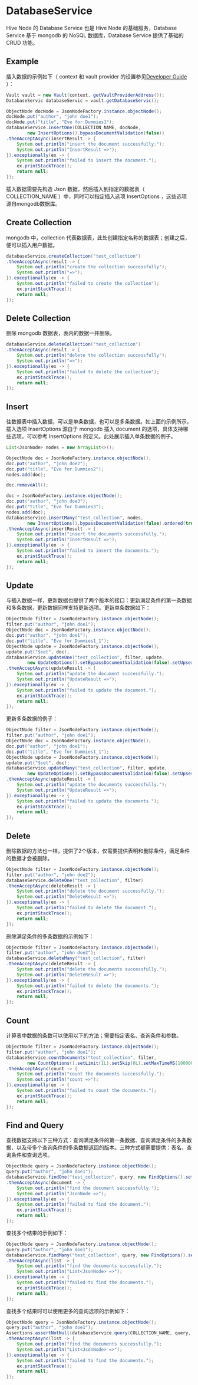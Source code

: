 # DatabaseService

Hive Node 的 Database Service 也是 Hive Node 的基础服务，Database Service 基于 mongodb 的 NoSQL 数据库，Database Service 提供了基础的 CRUD 功能。

## Example

插入数据的示例如下（ context 和 vault provider 的设置参见[Developer Guide](README.md) ）：

```java
Vault vault = new Vault(context, getVaultProviderAddress());
DatabaseServic databaseServic = vault.getDatabaseServic();

ObjectNode docNode = JsonNodeFactory.instance.objectNode();
docNode.put("author", "john doe1");
docNode.put("title", "Eve for Dummies1");
databaseService.insertOne(COLLECTION_NAME, docNode,
        new InsertOptions().bypassDocumentValidation(false))
.thenAcceptAsync(insertResult -> {
    System.out.println("insert the document successfully.");
    System.out.println("InsertResult =>");
}).exceptionally(ex -> {
    System.out.println("failed to insert the document.");
    ex.printStackTrace();
    return null;
});
```

插入数据需要先构造 Json 数据，然后插入到指定的数据表（ COLLECTION_NAME ）中，同时可以指定插入选项 InsertOptions ，这些选项源自mongodb数据库。

## Create Collection

mongodb 中，collection 代表数据表，此处创建指定名称的数据表；创建之后，便可以插入用户数据。

```java
databaseService.createCollection("test_collection")
.thenAcceptAsync(result -> {
    System.out.println("create the collection successfully");
    System.out.println("=>");
}).exceptionally(ex -> {
    System.out.println("failed to create the collection");
    ex.printStackTrace();
    return null;
});
```

## Delete Collection

删除 mongodb 数据表，表内的数据一并删除。

```java
databaseService.deleteCollection("test_collection")
.thenAcceptAsync(result -> {
    System.out.println("delete the collection successfully");
    System.out.println("=>");
}).exceptionally(ex -> {
    System.out.println("failed to delete the collection");
    ex.printStackTrace();
    return null;
});
```

## Insert

往数据表中插入数据，可以是单条数据，也可以是多条数据。如上面的示例所示，插入选项 InsertOptions 源自于 mongodb 插入 document 的选项，具体支持哪些选项，可以参考 InsertOptions 的定义。此处展示插入单条数据的例子。

```java
List<JsonNode> nodes = new ArrayList<>();

ObjectNode doc = JsonNodeFactory.instance.objectNode();
doc.put("author", "john doe2");
doc.put("title", "Eve for Dummies2");
nodes.add(doc);

doc.removeAll();

doc = JsonNodeFactory.instance.objectNode();
doc.put("author", "john doe3");
doc.put("title", "Eve for Dummies3");
nodes.add(doc);
databaseService.insertMany("test_collection", nodes,
		new InsertOptions().bypassDocumentValidation(false).ordered(true))
.thenAcceptAsync(insertResult -> {
    System.out.println("insert the documents successfully.");
    System.out.println("InsertResult =>");
}).exceptionally(ex -> {
    System.out.println("failed to insert the documents.");
    ex.printStackTrace();
    return null;
});
```

## Update

与插入数据一样，更新数据也提供了两个版本的接口：更新满足条件的第一条数据和多条数据，更新数据同样支持更新选项。更新单条数据如下：

```java
ObjectNode filter = JsonNodeFactory.instance.objectNode();
filter.put("author", "john doe1");
ObjectNode doc = JsonNodeFactory.instance.objectNode();
doc.put("author", "john doe1");
doc.put("title", "Eve for Dummies1_1");
ObjectNode update = JsonNodeFactory.instance.objectNode();
update.put("$set", doc);
databaseService.updateOne("test_collection", filter, update,
        new UpdateOptions().setBypassDocumentValidation(false).setUpsert(true))
.thenAcceptAsync(updateResult -> {
    System.out.println("update the document successfully.");
    System.out.println("UpdateResult =>");
}).exceptionally(ex -> {
    System.out.println("failed to update the document.");
    ex.printStackTrace();
    return null;
});
```

更新多条数据的例子：

```java
ObjectNode filter = JsonNodeFactory.instance.objectNode();
filter.put("author", "john doe1");
ObjectNode doc = JsonNodeFactory.instance.objectNode();
doc.put("author", "john doe1");
doc.put("title", "Eve for Dummies1_1");
ObjectNode update = JsonNodeFactory.instance.objectNode();
update.put("$set", doc);
databaseService.updateMany("test_collection", filter, update,
		new UpdateOptions().setBypassDocumentValidation(false).setUpsert(true))
.thenAcceptAsync(updateResult -> {
    System.out.println("update the documents successfully.");
    System.out.println("UpdateResult =>");
}).exceptionally(ex -> {
    System.out.println("failed to update the documents.");
    ex.printStackTrace();
    return null;
});
```

## Delete

删除数据的方法也一样，提供了2个版本，仅需要提供表明和删除条件，满足条件的数据才会被删除。

```java
ObjectNode filter = JsonNodeFactory.instance.objectNode();
filter.put("author", "john doe2");
databaseService.deleteOne("test_collection", filter)
.thenAcceptAsync(deleteResult -> {
    System.out.println("delete the document successfully.");
    System.out.println("DeleteResult =>");
}).exceptionally(ex -> {
    System.out.println("failed to delete the document.");
    ex.printStackTrace();
    return null;
});
```

删除满足条件的多条数据的示例如下：

```java
ObjectNode filter = JsonNodeFactory.instance.objectNode();
filter.put("author", "john doe2");
databaseService.deleteMany("test_collection", filter)
.thenAcceptAsync(deleteResult -> {
    System.out.println("delete the documents successfully.");
    System.out.println("DeleteResult =>");
}).exceptionally(ex -> {
    System.out.println("failed to delete the documents.");
    ex.printStackTrace();
    return null;
});
```

## Count

计算表中数据的条数可以使用以下的方法；需要指定表名、查询条件和参数。

```java
ObjectNode filter = JsonNodeFactory.instance.objectNode();
filter.put("author", "john doe1");
databaseService.countDocuments("test_collection", filter,
        new CountOptions().setLimit(1L).setSkip(0L).setMaxTimeMS(1000000000L))
.thenAcceptAsync(count -> {
    System.out.println("count the documents successfully.");
    System.out.println("count =>");
}).exceptionally(ex -> {
    System.out.println("failed to count the documents.");
    ex.printStackTrace();
    return null;
});
```

## Find and Query

查找数据支持以下三种方式：查询满足条件的第一条数据、查询满足条件的多条数据、以及带多个查询条件的多条数据返回的版本。三种方式都需要提供：表名、查询条件和查询选项。

```java
ObjectNode query = JsonNodeFactory.instance.objectNode();
query.put("author", "john doe1");
databaseService.findOne("test_collection", query, new FindOptions().setSkip(0).setLimit(0))
.thenAcceptAsync(document -> {
    System.out.println("find the document successfully.");
    System.out.println("JsonNode =>");
}).exceptionally(ex -> {
    System.out.println("failed to find the document.");
    ex.printStackTrace();
    return null;
});
```

查找多个结果的示例如下：

```java
ObjectNode query = JsonNodeFactory.instance.objectNode();
query.put("author", "john doe1");
databaseService.findMany("test_collection", query, new FindOptions().setSkip(0).setLimit(0))
.thenAcceptAsync(list -> {
    System.out.println("find the documents successfully.");
    System.out.println("List<JsonNode> =>");
}).exceptionally(ex -> {
    System.out.println("failed to find the documents.");
    ex.printStackTrace();
    return null;
});
```

查找多个结果时可以使用更多的查询选项的示例如下：

```java
ObjectNode query = JsonNodeFactory.instance.objectNode();
query.put("author", "john doe1");
Assertions.assertNotNull(databaseService.query(COLLECTION_NAME, query, null)
.thenAcceptAsync(list -> {
    System.out.println("find the documents successfully.");
    System.out.println("List<JsonNode> =>");
}).exceptionally(ex -> {
    System.out.println("failed to find the documents.");
    ex.printStackTrace();
    return null;
});
```

